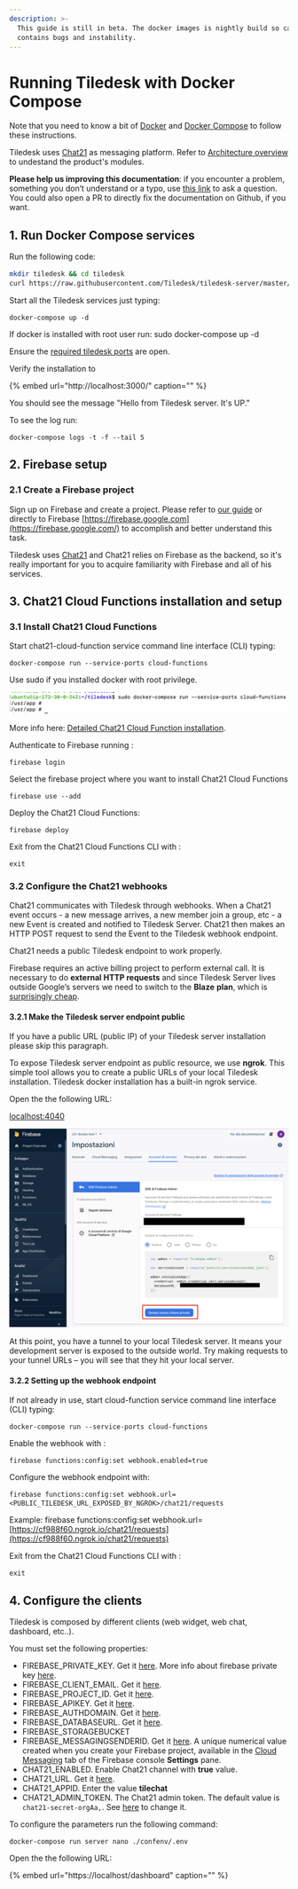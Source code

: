 ```yaml
---
description: >-
  This guide is still in beta. The docker images is nightly build so can
  contains bugs and instability.
---
```


# Running Tiledesk with Docker Compose

Note that you need to know a bit of [Docker](https://docs.docker.com/) and [Docker Compose](https://docs.docker.com/compose/) to follow these instructions.

Tiledesk uses [Chat21](http://www.chat21.org) as messaging platform. Refer to [Architecture overview](../architecture/schema.md) to undestand the product's modules.

**Please help us improving this documentation**: if you encounter a problem, something you don’t understand or a typo, use [this link](https://github.com/Tiledesk/tiledesk-server/issues) to ask a question. You could also open a PR to directly fix the documentation on Github, if you want.

## 1. Run Docker Compose services

Run the following code:

```bash
mkdir tiledesk && cd tiledesk
curl https://raw.githubusercontent.com/Tiledesk/tiledesk-server/master/docker-compose.yml --output docker-compose.yml
```

Start all the Tiledesk services just typing:

```text
docker-compose up -d
```

If docker is installed with root user run: sudo docker-compose up -d

Ensure the [required tiledesk ports](open-the-ports.md) are open.

Verify the installation to

{% embed url="http://localhost:3000/" caption="" %}

You should see the message "Hello from Tiledesk server. It's UP."

To see the log run:

```text
docker-compose logs -t -f --tail 5
```

## 2. Firebase setup

### **2.1 Create a Firebase project**

Sign up on Firebase and create a project. Please refer to [our guide](create-a-firebase-project.md) or directly to Firebase [https://firebase.google.com](https://firebase.google.com/) to accomplish and better understand this task.

Tiledesk uses [Chat21](http://www.chat21.org) and Chat21 relies on Firebase as the backend, so it's really important for you to acquire familiarity with Firebase and all of his services.

## 3. Chat21 Cloud Functions installation and setup

### 3.1 Install Chat21 Cloud Functions

Start chat21-cloud-function service command line interface \(CLI\) typing:

```text
docker-compose run --service-ports cloud-functions
```

Use sudo if you installed docker with root privilege.

![](../.gitbook/assets/image%20%2827%29.png)

More info here: [Detailed Chat21 Cloud Function installation](detailed-chat21-cloud-function-installation.md).

Authenticate to Firebase running :

```text
firebase login
```

Select the firebase project where you want to install Chat21 Cloud Functions

```text
firebase use --add
```

Deploy the Chat21 Cloud Functions:

```text
firebase deploy
```

Exit from the Chat21 Cloud Functions CLI with :

```text
exit
```

### 3.2 Configure the Chat21 webhooks

Chat21 communicates with Tiledesk through webhooks. When a Chat21 event occurs - a new message arrives, a new member join a group, etc - a new Event is created and notified to Tiledesk Server. Chat21 then makes an HTTP POST request to send the Event to the Tiledesk webhook endpoint.

Chat21 needs a public Tiledesk endpoint to work properly.

Firebase requires an active billing project to perform external call. It is necessary to do **external HTTP requests** and since Tiledesk Server lives outside Google’s servers we need to switch to the **Blaze** **plan**, which is [surprisingly cheap](https://firebase.google.com/pricing/).

#### 3.2.1 Make the Tiledesk server endpoint public

If you have a public URL \(public IP\) of your Tiledesk server installation please skip this paragraph.

To expose Tiledesk server endpoint as public resource, we use **ngrok**. This simple tool allows you to create a public URLs of your local Tiledesk installation. Tiledesk docker installation has a built-in ngrok service.

Open the the following URL:

[localhost:4040](http://localhost:4040)

![](../.gitbook/assets/image%20%2868%29.png)

At this point, you have a tunnel to your local Tiledesk server. It means your development server is exposed to the outside world. Try making requests to your tunnel URLs – you will see that they hit your local server.

#### 3.2.2 Setting up the webhook endpoint

If not already in use, start cloud-function service command line interface \(CLI\) typing:

```text
docker-compose run --service-ports cloud-functions
```

Enable the webhook with :

```text
firebase functions:config:set webhook.enabled=true
```

Configure the webhook endpoint with:

```text
firebase functions:config:set webhook.url=<PUBLIC_TILEDESK_URL_EXPOSED_BY_NGROK>/chat21/requests
```

Example: firebase functions:config:set webhook.url=[https://cf988f60.ngrok.io/chat21/requests](https://cf988f60.ngrok.io/chat21/requests)

Exit from the Chat21 Cloud Functions CLI with :

```text
exit
```

## 4. Configure the clients

Tiledesk is composed by different clients \(web widget, web chat, dashboard, etc..\).

You must set the following properties:

* FIREBASE\_PRIVATE\_KEY. Get it [here](create-a-firebase-project.md#create-an-sdk-firebase-admin-account). More info about firebase private key [here](https://firebase.google.com/docs/admin/setup#initialize_the_sdk).
* FIREBASE\_CLIENT\_EMAIL. Get it [here](create-a-firebase-project.md#create-an-sdk-firebase-admin-account).
* FIREBASE\_PROJECT\_ID. Get it [here](create-a-firebase-project.md#create-an-app).
* FIREBASE\_APIKEY. Get it [here](create-a-firebase-project.md#create-an-app).
* FIREBASE\_AUTHDOMAIN. Get it [here](create-a-firebase-project.md#create-an-app).
* FIREBASE\_DATABASEURL. Get it [here](create-a-firebase-project.md#create-an-app).
* FIREBASE\_STORAGEBUCKET
* FIREBASE\_MESSAGINGSENDERID. Get it [here](create-a-firebase-project.md#create-an-app). A unique numerical value created when you create your Firebase project, available in the [Cloud Messaging](https://console.firebase.google.com/project/_/settings/cloudmessaging/) tab of the Firebase console **Settings** pane. 
* CHAT21\_ENABLED. Enable Chat21 channel with **true** value. 
* CHAT21\_URL. Get it [here](create-a-firebase-project.md#get-the-cloud-function-url).
* CHAT21\_APPID. Enter the value **tilechat**
* CHAT21\_ADMIN\_TOKEN. The Chat21 admin token. The default value is `chat21-secret-orgAa,`. See [here](https://github.com/chat21/chat21-cloud-functions/blob/master/docs/setup_options.md#admin-token) to change it.

To configure the parameters run the following command:

```text
docker-compose run server nano ./confenv/.env
```

Open the the following URL:

{% embed url="https://localhost/dashboard" caption="" %}

